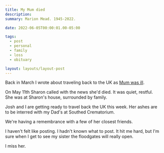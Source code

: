 ```yaml
---
title: My Mum died
description:
summary: Marion Mead. 1945-2022.

date: 2022-06-05T00:00:01.00-05:00

tags:
  - post
  - personal
  - family
  - loss
  - obituary

layout: layouts/layout-post
---
```

Back in March I wrote about traveling back to the UK as <a href="/posts/2022-03-06-sitting/" title="sitting">Mum was ill</a>.

On May 11th Sharon called with the news she'd died. It was quiet, restful. She was at Sharon's house, surrounded by family.

Josh and I are getting ready to travel back the UK this week.  Her ashes are to be interred with my Dad's at Southed Crematorium.

We're having a remembrance with a few of her closest friends.

I haven't felt like posting. I hadn't known what to post. It hit me hard, but I'm sure when I get to see my sister the floodgates will really open.

I miss her.

